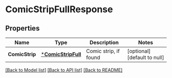 # ComicStripFullResponse

## Properties
Name | Type | Description | Notes
------------ | ------------- | ------------- | -------------
**ComicStrip** | [***ComicStripFull**](ComicStripFull.md) | Comic strip, if found | [optional] [default to null]

[[Back to Model list]](../README.md#documentation-for-models) [[Back to API list]](../README.md#documentation-for-api-endpoints) [[Back to README]](../README.md)



